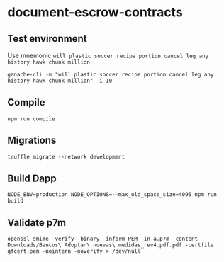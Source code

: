 # document-escrow-contracts

## Test environment

Use mnemonic `will plastic soccer recipe portion cancel leg any history hawk chunk million`

`ganache-cli -m "will plastic soccer recipe portion cancel leg any history hawk chunk million" -i 10`

## Compile

`npm run compile`

## Migrations

`truffle migrate --network development`

## Build Dapp

`NODE_ENV=production NODE_OPTIONS=--max_old_space_size=4096 npm run build`


## Validate p7m

`openssl smime -verify -binary -inform PEM -in a.p7m -content Downloads/Bancos\ Adoptan\ nuevas\ medidas_rev4.pdf.pdf -certfile gfcert.pem -nointern -noverify > /dev/null`